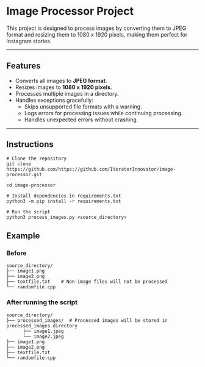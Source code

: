 # Image Processor Project

This project is designed to process images by converting them to JPEG format and resizing them to 1080 x 1920 pixels, making them perfect for Instagram stories.

---

## Features
- Converts all images to **JPEG format**.
- Resizes images to **1080 x 1920 pixels**.
- Processes multiple images in a directory.
- Handles exceptions gracefully:
  - Skips unsupported file formats with a warning.
  - Logs errors for processing issues while continuing processing.
  - Handles unexpected errors without crashing.

---

## Instructions

```
# Clone the repository
git clone https://github.com/https://github.com/IteratorInnovator/image-processor.git

cd image-processor

# Install dependencies in requirements.txt
python3 -m pip install -r requirements.txt

# Run the script
python3 process_images.py <source_directory>
```
## Example
### Before
```
source_directory/
├── image1.png 
├── image2.png       
├── textfile.txt    # Non-image files will not be processed
└── randomfile.cpp
```        
### After running the script
```
source_directory/
├── processed_images/  # Processed images will be stored in processed_images directory
      ├── image1.jpeg
      └── image2.jpeg
├── image1.png 
├── image2.png       
├── textfile.txt 
└── randomfile.cpp
```        



